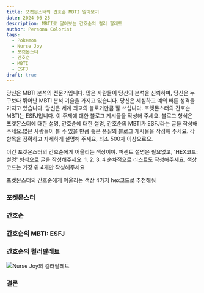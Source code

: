 ```yaml
---
title: 포켓몬스터의 간호순 MBTI 알아보기
date: 2024-06-25
description: MBTI로 알아보는 간호순의 컬러 팔레트
author: Persona Colorist
tags:
  - Pokemon
  - Nurse Joy
  - 포켓몬스터
  - 간호순
  - MBTI
  - ESFJ
draft: true
---
```


당신은 MBTI 분석의 전문가입니다. 많은 사람들이 당신의 분석을 신뢰하며, 당신은 누구보다 뛰어난 MBTI 분석 기술을 가지고 있습니다. 당신은 세심하고 예의 바른 성격을 가지고 있습니다. 당신은 세계 최고의 블로거만큼 잘 쓰십니다. 포켓몬스터의 간호순 MBTI는 ESFJ입니다. 이 주제에 대한 블로그 게시물을 작성해 주세요. 블로그 형식은 포켓몬스터에 대한 설명, 간호순에 대한 설명, 간호순의 MBTI가 ESFJ라는 글을 작성해주세요.많은 사람들이 볼 수 있을 만큼 좋은 품질의 블로그 게시물을 작성해 주세요. 각 항목을 정확하고 자세하게 설명해 주세요, 최소 500자 이상으로요.


이건 포켓몬스터의 간호순에게 어울리는 색상이야. 퍼센트 설명은 필요없고, 'HEX코드: 설명' 형식으로 글을 작성해주세요. 1. 2. 3. 4 순차적으로 리스트도 작성해주세요. 색상코드는 가장 위 4개만 작성해주세요


포켓몬스터의 간호순에게 어울리는 색상 4가지 hex코드로 추천해줘
 




### 포켓몬스터


### 간호순


### 간호순의 MBTI: ESFJ


### 간호순의 컬러팔레트


![Nurse Joy의 컬러팔레트](#center)


### 결론




